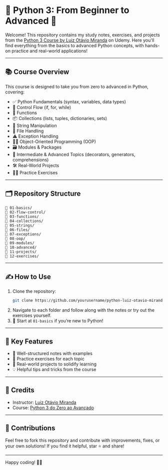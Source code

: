 # 🐍 Python 3: From Beginner to Advanced 🚀

Welcome! This repository contains my study notes, exercises, and projects from the [Python 3 Course by Luiz Otávio Miranda](https://www.udemy.com/course/python-3-do-zero-ao-avancado/) on Udemy.
Here you'll find everything from the basics to advanced Python concepts, with hands-on practice and real-world applications!

---

## 📚 Course Overview

This course is designed to take you from zero to advanced in Python, covering:

- ✅ Python Fundamentals (syntax, variables, data types)
- 🔄 Control Flow (if, for, while)
- 🧮 Functions
- 📦 Collections (lists, tuples, dictionaries, sets)
- 📝 String Manipulation
- 📂 File Handling
- ⚠️ Exception Handling
- 🧑‍💻 Object-Oriented Programming (OOP)
- 🗃️ Modules & Packages
- 🧠 Intermediate & Advanced Topics (decorators, generators, comprehensions)
- 🛠️ Real-World Projects
- 🏋️‍♂️ Practice Exercises

---

## 🗂️ Repository Structure

```
📁 01-basics/
📁 02-flow-control/
📁 03-functions/
📁 04-collections/
📁 05-strings/
📁 06-files/
📁 07-exceptions/
📁 08-oop/
📁 09-modules/
📁 10-advanced/
📁 11-projects/
📁 12-exercises/
```

---

## ✍️ How to Use

1. Clone the repository:
   ```bash
   git clone https://github.com/yourusername/python-luiz-otavio-miranda.git
   ```
2. Navigate to each folder and follow along with the notes or try out the exercises yourself.
3. 🚩 Start at `01-basics` if you’re new to Python!

---

## 🌟 Key Features

- 📝 Well-structured notes with examples
- 🎯 Practice exercises for each topic
- 📁 Real-world projects to solidify learning
- 💡 Helpful tips and tricks from the course

---

## 📢 Credits

- Instructor: [Luiz Otávio Miranda](https://www.udemy.com/user/luiz-otavio-miranda/)
- Course: [Python 3 do Zero ao Avançado](https://www.udemy.com/course/python-3-do-zero-ao-avancado/)

---

## 🤝 Contributions

Feel free to fork this repository and contribute with improvements, fixes, or your own solutions!
If you find it helpful, star ⭐ and share!

---

Happy coding! 🚀🐍
